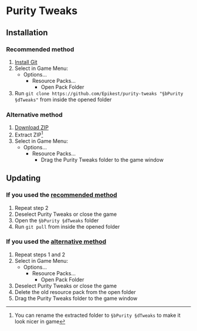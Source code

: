 # Purity Tweaks
## Installation
### Recommended method
1. [Install Git](https://git-scm.com/downloads)
2. Select in Game Menu: 
   * Options...
     * Resource Packs...
       * Open Pack Folder
3. Run `git clone https://github.com/Epikest/purity-tweaks "§bPurity §dTweaks"` from inside the opened folder

### Alternative method
1. [Download ZIP](https://github.com/Epikest/purity-tweaks/archive/refs/heads/main.zip)
2. Extract ZIP[^optional]
3. Select in Game Menu: 
   * Options...
     * Resource Packs...
       * Drag the Purity Tweaks folder to the game window

## Updating
### If you used the [recommended method](https://github.com/Epikest/purity-tweaks#recommended-method)
1. Repeat step 2
2. Deselect Purity Tweaks or close the game
3. Open the `§bPurity §dTweaks` folder
4. Run `git pull` from inside the opened folder

### If you used the [alternative method](https://github.com/Epikest/purity-tweaks#alternative-method)
1. Repeat steps 1 and 2
2. Select in Game Menu: 
   * Options...
     * Resource Packs...
       * Open Pack Folder
3. Deselect Purity Tweaks or close the game
4. Delete the old resource pack from the open folder
5. Drag the Purity Tweaks folder to the game window

[^optional]: You can rename the extracted folder to `§bPurity §dTweaks` to make it look nicer in game
